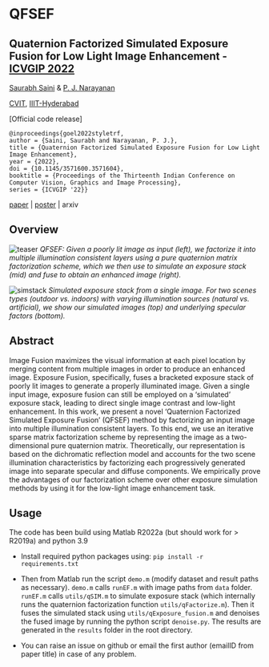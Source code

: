 # QFSEF
## Quaternion Factorized Simulated Exposure Fusion for Low Light Image Enhancement - [ICVGIP 2022](https://events.iitgn.ac.in/2022/icvgip/)

[Saurabh Saini](https://sophont01.github.io/) & [P. J. Narayanan](https://scholar.google.co.in/citations?user=3HKjt_IAAAAJ&hl=en&oi=ao)

[CVIT](https://cvit.iiit.ac.in/), [IIIT-Hyderabad](https://www.iiit.ac.in/)

[Official code release] 
```
@inproceedings{goel2022styletrf,
author = {Saini, Saurabh and Narayanan, P. J.},
title = {Quaternion Factorized Simulated Exposure Fusion for Low Light Image Enhancement},
year = {2022},
doi = {10.1145/3571600.3571604},
booktitle = {Proceedings of the Thirteenth Indian Conference on Computer Vision, Graphics and Image Processing},
series = {ICVGIP '22}}
```
[paper](https://sophont01.github.io/data/docs/QFSEF.pdf) | [poster](https://sophont01.github.io/data/docs/QFSEF_poster.pdf) | arxiv

## Overview

![teaser](https://user-images.githubusercontent.com/6546898/207841431-09a313e6-c883-4dc5-a154-c0f96e2ec01a.png)
_QFSEF: Given a poorly lit image as input (left), we factorize it into multiple illumination consistent layers using a pure quaternion matrix factorization scheme, which we then use to simulate an exposure stack (mid) and fuse to obtain an enhanced image (right)._

![simstack](https://user-images.githubusercontent.com/6546898/207841472-03f1eeff-c47c-49a9-ab38-bfe74164d757.png)
_Simulated exposure stack from a single image. For two scenes types (outdoor vs. indoors) with varying illumination sources (natural vs. artificial), we show our simulated images (top) and underlying specular factors (bottom)._

## Abstract
Image Fusion maximizes the visual information at each pixel location by merging content from multiple images in order to produce an enhanced image. Exposure Fusion, specifically, fuses a bracketed exposure stack of poorly lit images to generate a properly illuminated image. Given a single input image, exposure fusion can still be employed on a ‘simulated’ exposure stack, leading to direct single image contrast and low-light enhancement. In this work, we present a novel ‘Quaternion Factorized Simulated Exposure Fusion’ (QFSEF) method by factorizing an input image into multiple illumination consistent layers. To this end, we use an iterative sparse matrix factorization scheme by representing the image as a two-dimensional pure quaternion matrix. Theoretically, our representation is based on the dichromatic reflection model and accounts for the two scene illumination characteristics by factorizing each progressively generated image into separate specular and diffuse components. We empirically prove the advantages of our factorization scheme over other exposure simulation methods by using it for the low-light image enhancement task.

## Usage

The code has been build using Matlab R2022a (but should work for > R2019a) and python 3.9

* Install required python packages using:
  `pip install -r requirements.txt`

* Then from Matlab run the script `demo.m` (modify dataset and result paths as necessary).
`demo.m` calls `runEF.m` with image paths from `data` folder.
`runEF.m` calls `utils/qSIM.m` to simulate exposure stack (which internally runs the quaternion factorization function `utils/qFactorize.m`). Then it fuses the simulated stack using `utils/qExposure_fusion.m`  and denoises the fused image by running the python script `denoise.py`. The results are generated in the `results` folder in the root directory. 

* You can raise an issue on github or email the first author (emailID from paper title) in case of any problem.
